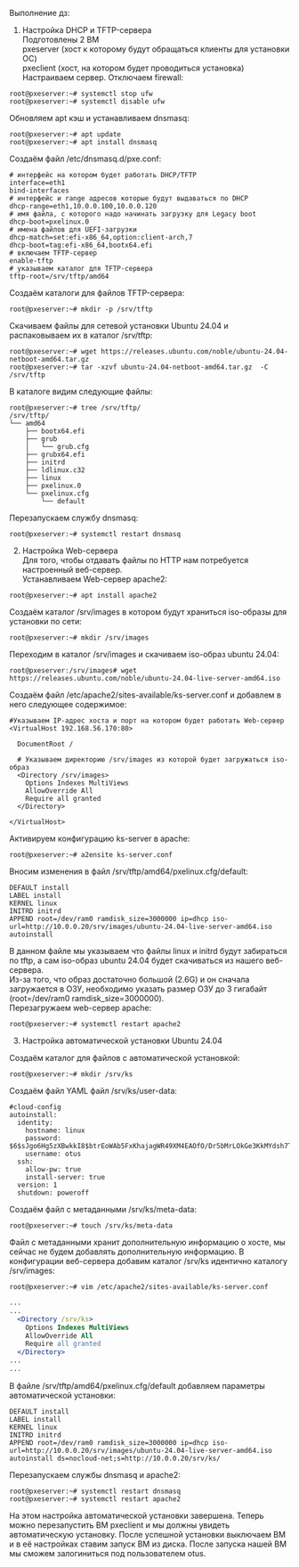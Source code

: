 Выполнение дз:  

1. Настройка DHCP и TFTP-сервера  
Подготовлены 2 ВМ  
pxeserver (хост к которому будут обращаться клиенты для установки ОС)  
pxeclient (хост, на котором будет проводиться установка)  
Настраиваем сервер. Отключаем firewall:  
```
root@pxeserver:~# systemctl stop ufw
root@pxeserver:~# systemctl disable ufw
```
Обновляем apt кэш и устанавливаем dnsmasq:
```
root@pxeserver:~# apt update
root@pxeserver:~# apt install dnsmasq
```
Создаём файл /etc/dnsmasq.d/pxe.conf:  
```
# интерфейс на котором будет работать DHCP/TFTP
interface=eth1
bind-interfaces
# интерфейс и range адресов которые будут выдаваться по DHCP
dhcp-range=eth1,10.0.0.100,10.0.0.120
# имя файла, с которого надо начинать загрузку для Legacy boot 
dhcp-boot=pxelinux.0
# имена файлов для UEFI-загрузки
dhcp-match=set:efi-x86_64,option:client-arch,7
dhcp-boot=tag:efi-x86_64,bootx64.efi
# включаем TFTP-сервер
enable-tftp
# указываем каталог для TFTP-сервера
tftp-root=/srv/tftp/amd64
```
Создаём каталоги для файлов TFTP-сервера:  
```
root@pxeserver:~# mkdir -p /srv/tftp
```
Cкачиваем файлы для сетевой установки Ubuntu 24.04 и распаковываем их в каталог /srv/tftp:
```
root@pxeserver:~# wget https://releases.ubuntu.com/noble/ubuntu-24.04-netboot-amd64.tar.gz
root@pxeserver:~# tar -xzvf ubuntu-24.04-netboot-amd64.tar.gz  -C /srv/tftp
```
В каталоге видим следующие файлы:
```
root@pxeserver:~# tree /srv/tftp/
/srv/tftp/
└── amd64
    ├── bootx64.efi
    ├── grub
    │   └── grub.cfg
    ├── grubx64.efi
    ├── initrd
    ├── ldlinux.c32
    ├── linux
    ├── pxelinux.0
    └── pxelinux.cfg
        └── default
```
Перезапускаем службу dnsmasq:  
```
root@pxeserver:~# systemctl restart dnsmasq
```

2. Настройка Web-сервера  
Для того, чтобы отдавать файлы по HTTP нам потребуется настроенный веб-сервер.  
Устанавливаем Web-сервер apache2:  
```
root@pxeserver:~# apt install apache2
```
Cоздаём каталог /srv/images в котором будут храниться iso-образы для установки по сети:
```
root@pxeserver:~# mkdir /srv/images
```
Переходим в каталог /srv/images и скачиваем iso-образ ubuntu 24.04:  
```
root@pxeserver:/srv/images# wget https://releases.ubuntu.com/noble/ubuntu-24.04-live-server-amd64.iso
```
Cоздаём файл /etc/apache2/sites-available/ks-server.conf и добавлем в него следующее содержимое:
```
#Указываем IP-адрес хоста и порт на котором будет работать Web-сервер
<VirtualHost 192.168.56.170:80>

  DocumentRoot /

  # Указываем директорию /srv/images из которой будет загружаться iso-образ
  <Directory /srv/images>
    Options Indexes MultiViews
    AllowOverride All
    Require all granted
  </Directory>

</VirtualHost>
```
Активируем конфигурацию ks-server в apache:
```
root@pxeserver:~# a2ensite ks-server.conf
```
Вносим изменения в файл /srv/tftp/amd64/pxelinux.cfg/default:
```
DEFAULT install
LABEL install
KERNEL linux
INITRD initrd
APPEND root=/dev/ram0 ramdisk_size=3000000 ip=dhcp iso-url=http://10.0.0.20/srv/images/ubuntu-24.04-live-server-amd64.iso autoinstall
```
В данном файле мы указываем что файлы linux и initrd будут забираться по tftp, а сам iso-образ ubuntu 24.04 будет скачиваться из нашего веб-сервера.  
Из-за того, что образ достаточно большой (2.6G) и он сначала загружается в ОЗУ, необходимо указать размер ОЗУ до 3 гигабайт (root=/dev/ram0 ramdisk_size=3000000).  
Перезагружаем web-сервер apache:
```
root@pxeserver:~# systemctl restart apache2
```

3. Настройка автоматической установки Ubuntu 24.04  

Создаём каталог для файлов с автоматической установкой:
```
root@pxeserver:~# mkdir /srv/ks
```
Cоздаём файл YAML файл /srv/ks/user-data:
```
#cloud-config
autoinstall:
  identity:
    hostname: linux
    password: $6$sJgo6Hg5zXBwkkI8$btrEoWAb5FxKhajagWR49XM4EAOfO/Dr5bMrLOkGe3KkMYdsh7T3MU5mYwY2TIMJpVKckAwnZFs2ltUJ1abOZ.
    username: otus
  ssh:
    allow-pw: true
    install-server: true
  version: 1
  shutdown: poweroff
```
Cоздаём файл с метаданными /srv/ks/meta-data:
```
root@pxeserver:~# touch /srv/ks/meta-data
```
Файл с метаданными хранит дополнительную информацию о хосте, мы сейчас не будем добавлять дополнительную информацию.
В конфигурации веб-сервера добавим каталог /srv/ks идентично каталогу /srv/images:
```
root@pxeserver:~# vim /etc/apache2/sites-available/ks-server.conf
```
```apache
...
...
  <Directory /srv/ks>
    Options Indexes MultiViews
    AllowOverride All
    Require all granted
  </Directory>
...
...
```
В файле /srv/tftp/amd64/pxelinux.cfg/default добавляем параметры автоматической установки:
```
DEFAULT install
LABEL install
KERNEL linux
INITRD initrd
APPEND root=/dev/ram0 ramdisk_size=3000000 ip=dhcp iso-url=http://10.0.0.20/srv/images/ubuntu-24.04-live-server-amd64.iso autoinstall ds=nocloud-net;s=http://10.0.0.20/srv/ks/
```
Перезапускаем службы dnsmasq и apache2:
```console
root@pxeserver:~# systemctl restart dnsmasq
root@pxeserver:~# systemctl restart apache2
```
На этом настройка автоматической установки завершена. Теперь можно перезапустить ВМ pxeclient и мы должны увидеть автоматическую установку. После успешной установки выключаем ВМ и в её настройках ставим запуск ВМ из диска. После запуска нашей ВМ мы сможем залогиниться под пользователем otus.
